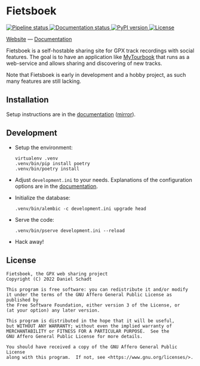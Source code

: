Fietsboek
=========

<a href="https://gitlab.com/dunj3/fietsboek/-/pipelines">
    <img src="https://img.shields.io/gitlab/pipeline-status/dunj3/fietsboek?branch=master" alt="Pipeline status">
</a>
<a href="https://fietsboek.readthedocs.io">
    <img src="https://img.shields.io/readthedocs/fietsboek" alt="Documentation status">
</a>
<a href="https://pypi.org/project/fietsboek/">
    <img src="https://img.shields.io/pypi/v/fietsboek" alt="PyPI version">
</a>
<a href="https://www.gnu.org/licenses/agpl-3.0.en.html">
    <img src="https://img.shields.io/gitlab/license/dunj3/fietsboek" alt="License">
</a>

[Website](https://fietsboek.org) — [Documentation](https://docs.fietsboek.org)

Fietsboek is a self-hostable sharing site for GPX track recordings with social
features. The goal is to have an application like [MyTourbook][MyTourbook] that
runs as a web-service and allows sharing and discovering of new tracks.

Note that Fietsboek is early in development and a hobby project, as such many
features are still lacking.

[MyTourbook]: https://mytourbook.sourceforge.io/mytourbook/

Installation
------------

Setup instructions are in the
[documentation](https://docs.fietsboek.org/administration/installation.html)
([mirror](https://fietsboek.readthedocs.io/en/latest/administration/installation.html)).

Development
-----------

- Setup the environment:

      virtualenv .venv
      .venv/bin/pip install poetry
      .venv/bin/poetry install

- Adjust `development.ini` to your needs. Explanations of the configuration
  options are in the
  [documentation](https://docs.fietsboek.org/administration/configuration.html).
- Initialize the database:

      .venv/bin/alembic -c development.ini upgrade head

- Serve the code:

      .venv/bin/pserve development.ini --reload

- Hack away!

License
-------

    Fietsboek, the GPX web sharing project
    Copyright (C) 2022 Daniel Schadt

    This program is free software: you can redistribute it and/or modify
    it under the terms of the GNU Affero General Public License as published by
    the Free Software Foundation, either version 3 of the License, or
    (at your option) any later version.

    This program is distributed in the hope that it will be useful,
    but WITHOUT ANY WARRANTY; without even the implied warranty of
    MERCHANTABILITY or FITNESS FOR A PARTICULAR PURPOSE.  See the
    GNU Affero General Public License for more details.

    You should have received a copy of the GNU Affero General Public License
    along with this program.  If not, see <https://www.gnu.org/licenses/>.

